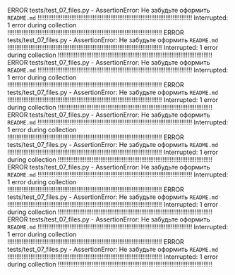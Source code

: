 ERROR tests/test_07_files.py - AssertionError: Не забудьте оформить `README.md`
!!!!!!!!!!!!!!!!!!!!!!!!!!!!!!!!!!!!!!!!!!!!!!!!!!!!!!!!!!!!!!!!!!!!!!!!!!!!!!!!!!!!!!! Interrupted: 1 error during collection !!!!!!!!!!!!!!!!!!!!!!!!!!!!!!!!!!!!!!!!!!!!!!!!!!!!!!!!!!!!!!!!!!!!!!!!!!!!!!!!!!!!!!! ERROR tests/test_07_files.py - AssertionError: Не забудьте оформить `README.md`
!!!!!!!!!!!!!!!!!!!!!!!!!!!!!!!!!!!!!!!!!!!!!!!!!!!!!!!!!!!!!!!!!!!!!!!!!!!!!!!!!!!!!!! Interrupted: 1 error during collection !!!!!!!!!!!!!!!!!!!!!!!!!!!!!!!!!!!!!!!!!!!!!!!!!!!!!!!!!!!!!!!!!!!!!!!!!!!!!!!!!!!!!!! ERROR tests/test_07_files.py - AssertionError: Не забудьте оформить `README.md`
!!!!!!!!!!!!!!!!!!!!!!!!!!!!!!!!!!!!!!!!!!!!!!!!!!!!!!!!!!!!!!!!!!!!!!!!!!!!!!!!!!!!!!! Interrupted: 1 error during collection !!!!!!!!!!!!!!!!!!!!!!!!!!!!!!!!!!!!!!!!!!!!!!!!!!!!!!!!!!!!!!!!!!!!!!!!!!!!!!!!!!!!!!! ERROR tests/test_07_files.py - AssertionError: Не забудьте оформить `README.md`
!!!!!!!!!!!!!!!!!!!!!!!!!!!!!!!!!!!!!!!!!!!!!!!!!!!!!!!!!!!!!!!!!!!!!!!!!!!!!!!!!!!!!!! Interrupted: 1 error during collection !!!!!!!!!!!!!!!!!!!!!!!!!!!!!!!!!!!!!!!!!!!!!!!!!!!!!!!!!!!!!!!!!!!!!!!!!!!!!!!!!!!!!!! ERROR tests/test_07_files.py - AssertionError: Не забудьте оформить `README.md`
!!!!!!!!!!!!!!!!!!!!!!!!!!!!!!!!!!!!!!!!!!!!!!!!!!!!!!!!!!!!!!!!!!!!!!!!!!!!!!!!!!!!!!! Interrupted: 1 error during collection !!!!!!!!!!!!!!!!!!!!!!!!!!!!!!!!!!!!!!!!!!!!!!!!!!!!!!!!!!!!!!!!!!!!!!!!!!!!!!!!!!!!!!! ERROR tests/test_07_files.py - AssertionError: Не забудьте оформить `README.md`
!!!!!!!!!!!!!!!!!!!!!!!!!!!!!!!!!!!!!!!!!!!!!!!!!!!!!!!!!!!!!!!!!!!!!!!!!!!!!!!!!!!!!!! Interrupted: 1 error during collection !!!!!!!!!!!!!!!!!!!!!!!!!!!!!!!!!!!!!!!!!!!!!!!!!!!!!!!!!!!!!!!!!!!!!!!!!!!!!!!!!!!!!!! ERROR tests/test_07_files.py - AssertionError: Не забудьте оформить `README.md`
!!!!!!!!!!!!!!!!!!!!!!!!!!!!!!!!!!!!!!!!!!!!!!!!!!!!!!!!!!!!!!!!!!!!!!!!!!!!!!!!!!!!!!! Interrupted: 1 error during collection !!!!!!!!!!!!!!!!!!!!!!!!!!!!!!!!!!!!!!!!!!!!!!!!!!!!!!!!!!!!!!!!!!!!!!!!!!!!!!!!!!!!!!! ERROR tests/test_07_files.py - AssertionError: Не забудьте оформить `README.md`
!!!!!!!!!!!!!!!!!!!!!!!!!!!!!!!!!!!!!!!!!!!!!!!!!!!!!!!!!!!!!!!!!!!!!!!!!!!!!!!!!!!!!!! Interrupted: 1 error during collection !!!!!!!!!!!!!!!!!!!!!!!!!!!!!!!!!!!!!!!!!!!!!!!!!!!!!!!!!!!!!!!!!!!!!!!!!!!!!!!!!!!!!!! ERROR tests/test_07_files.py - AssertionError: Не забудьте оформить `README.md`
!!!!!!!!!!!!!!!!!!!!!!!!!!!!!!!!!!!!!!!!!!!!!!!!!!!!!!!!!!!!!!!!!!!!!!!!!!!!!!!!!!!!!!! Interrupted: 1 error during collection !!!!!!!!!!!!!!!!!!!!!!!!!!!!!!!!!!!!!!!!!!!!!!!!!!!!!!!!!!!!!!!!!!!!!!!!!!!!!!!!!!!!!!! ERROR tests/test_07_files.py - AssertionError: Не забудьте оформить `README.md`
!!!!!!!!!!!!!!!!!!!!!!!!!!!!!!!!!!!!!!!!!!!!!!!!!!!!!!!!!!!!!!!!!!!!!!!!!!!!!!!!!!!!!!! Interrupted: 1 error during collection !!!!!!!!!!!!!!!!!!!!!!!!!!!!!!!!!!!!!!!!!!!!!!!!!!!!!!!!!!!!!!!!!!!!!!!!!!!!!!!!!!!!!!! 